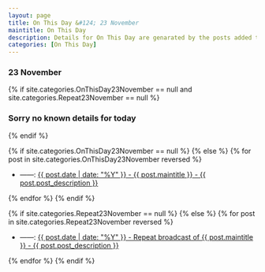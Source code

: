 ```yaml
---
layout: page
title: On This Day &#124; 23 November
maintitle: On This Day
description: Details for On This Day are genarated by the posts added to the website so the content is subject to changes/updates over time.
categories: [On This Day]
---
```


<h3>23 November</h3>

{% if site.categories.OnThisDay23November == null and site.categories.Repeat23November == null %}
  <h3>Sorry no known details for today</h3>
{% endif %}

{% if site.categories.OnThisDay23November == null %}
{% else %}
{% for post in site.categories.OnThisDay23November reversed %}
<ul>
<li> ——: <a href="{{ post.url }}">{{ post.date | date: "%Y" }} - {{ post.maintitle }} - {{ post.post_description }}</a></li>
</ul>
{% endfor %}
{% endif %}

{% if site.categories.Repeat23November == null %}
{% else %}
{% for post in site.categories.Repeat23November reversed %}
<ul>
<li> ——: <a href="{{ post.url }}">{{ post.date | date: "%Y" }} - Repeat broadcast of {{ post.maintitle }} - {{ post.post_description }}</a></li>
</ul>
{% endfor %}
{% endif %}
